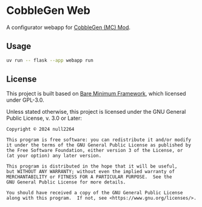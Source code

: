 # CobbleGen Web

A configurator webapp for [CobbleGen (MC) Mod](https://github.com/null2264/CobbleGen).

## Usage

```sh
uv run -- flask --app webapp run
```

## License

This project is built based on [Bare Minimum Framework](https://github.com/Iteranya/bare-minimum-framework), which licensed under GPL-3.0.

Unless stated otherwise, this project is licensed under the GNU General Public License, v. 3.0 or Later:

    Copyright © 2024 null2264

    This program is free software: you can redistribute it and/or modify
    it under the terms of the GNU General Public License as published by
    the Free Software Foundation, either version 3 of the License, or
    (at your option) any later version.

    This program is distributed in the hope that it will be useful,
    but WITHOUT ANY WARRANTY; without even the implied warranty of
    MERCHANTABILITY or FITNESS FOR A PARTICULAR PURPOSE.  See the
    GNU General Public License for more details.

    You should have received a copy of the GNU General Public License
    along with this program.  If not, see <https://www.gnu.org/licenses/>.